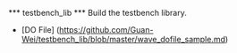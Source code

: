 *** testbench_lib ***
Build the testbench library.
- [DO File] (https://github.com/Guan-Wei/testbench_lib/blob/master/wave_dofile_sample.md)
